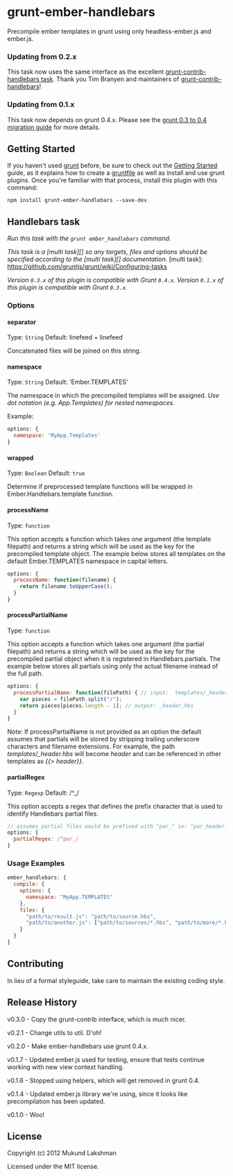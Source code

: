 # grunt-ember-handlebars 

Precompile ember templates in grunt using only headless-ember.js and ember.js.

### Updating from 0.2.x

This task now uses the same interface as the excellent [grunt-contrib-handlebars task][grunt_contrib_handlebars]. Thank you Tim Branyen and maintainers of [grunt-contrib-handlebars][grunt_contrib_handlebars]!

[grunt_contrib_handlebars]: https://github.com/gruntjs/grunt-contrib-handlebars

### Updating from 0.1.x

This task now depends on grunt 0.4.x. Please see the
[grunt 0.3 to 0.4 migration guide][migration_guide] for more details.

[migration_guide]: https://github.com/gruntjs/grunt/wiki/Upgrading-from-0.3-to-0.4

## Getting Started
If you haven't used [grunt][] before, be sure to check out the [Getting Started][] guide, as it explains how to create a [gruntfile][Getting Started] as well as install and use grunt plugins. Once you're familiar with that process, install this plugin with this command:

```shell
npm install grunt-ember-handlebars --save-dev
```

[grunt]: http://gruntjs.com/
[Getting Started]: https://github.com/gruntjs/grunt/blob/devel/docs/getting_started.md


## Handlebars task
_Run this task with the `grunt ember_handlebars` command._

_This task is a [multi task][] so any targets, files and options should be specified according to the [multi task][] documentation._
[multi task]: https://github.com/gruntjs/grunt/wiki/Configuring-tasks


_Version `0.3.x` of this plugin is compatible with Grunt `0.4.x`. Version `0.1.x` of this plugin is compatible with Grunt `0.3.x`._

### Options

#### separator
Type: `String`
Default: linefeed + linefeed

Concatenated files will be joined on this string.

#### namespace
Type: `String`
Default: 'Ember.TEMPLATES'

The namespace in which the precompiled templates will be assigned.  *Use dot notation (e.g. App.Templates) for nested namespaces.*

Example:
```js
options: {
  namespace: 'MyApp.Templates'
}
```

#### wrapped
Type: `Boolean`
Default: `true`

Determine if preprocessed template functions will be wrapped in Ember.Handlebars.template function.

#### processName
Type: `function`

This option accepts a function which takes one argument (the template filepath) and returns a string which will be used as the key for the precompiled template object.  The example below stores all templates on the default Ember.TEMPLATES namespace in capital letters.

```js
options: {
  processName: function(filename) {
    return filename.toUpperCase();
  }
}
```

#### processPartialName
Type: ```function```

This option accepts a function which takes one argument (the partial filepath) and returns a string which will be used as the key for the precompiled partial object when it is registered in Handlebars.partials. The example below stores all partials using only the actual filename instead of the full path.

```js
options: {
  processPartialName: function(filePath) { // input:  templates/_header.hbs
    var pieces = filePath.split("/");
    return pieces[pieces.length - 1]; // output: _header.hbs
  }
}
````

Note: If processPartialName is not provided as an option the default assumes that partials will be stored by stripping trailing underscore characters and filename extensions. For example, the path *templates/_header.hbs* will become *header* and can be referenced in other templates as *{{> header}}*.

#### partialRegex
Type: `Regexp`
Default: /^_/

This option accepts a regex that defines the prefix character that is used to identify Handlebars partial files.

``` javascript
// assumes partial files would be prefixed with "par_" ie: "par_header.hbs"
options: {
  partialRegex: /^par_/
}
```

### Usage Examples

```js
ember_handlebars: {
  compile: {
    options: {
      namespace: "MyApp.TEMPLATES"
    },
    files: {
      "path/to/result.js": "path/to/source.hbs",
      "path/to/another.js": ["path/to/sources/*.hbs", "path/to/more/*.hbs"]
    }
  }
}
```

## Contributing
In lieu of a formal styleguide, take care to maintain the existing coding
style.
## Release History
v0.3.0 - Copy the grunt-contrib interface, which is much nicer.

v0.2.1 - Change utils to util. D'oh!

v0.2.0 - Make ember-handlebars use grunt 0.4.x.

v0.1.7 - Updated ember.js used for testing, ensure that tests continue
         working with new view context handling.

v0.1.6 - Stopped using helpers, which will get removed in grunt 0.4.

v0.1.4 - Updated ember.js library we're using, since it looks like
         precompilation has been updated.

v0.1.0 - Woo!

## License
Copyright (c) 2012 Mukund Lakshman

Licensed under the MIT license.
